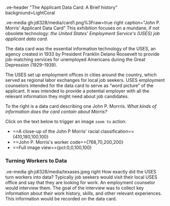 .ve-header "The Applicant Data Card: A Brief history" background=LightCoral


.ve-media gh:jdl328/media/card1.png%3Fraw=true right caption="John P. Morris' Applicant Data Card"
This exhibition focuses on a mundane, if not obsolete technology: *the United States' Employment Service's (USES) job applicant data card.*


The data card was the essential information technology of the USES, an agency  created in 1933 by President Franklin Delano Roosevelt to provide job-matching services for unemployed Americans during the Great Depression (1929–1939).

The USES set up employment offices in cities around the country, which served as regional labor exchanges for local job seekers. USES employment counselors intended for the data card to serve as “word picture” of the applicant. It was intended to provide a potential employer with all the relevant information they might need about job candidates.

To the right is a data card describing one John P. Morrris. *What kinds of information does the card contain about Morris?*

Click on the text below to trigger an image `zoom to` action.
- ==A close-up of the John P Morris' racial classification=={410,180,100,100}
- ==John P. Morris's worker code=={768,70,200,200}
- ==Full image view=={pct:0,0,100,100}



### Turning Workers to Data  

.ve-media gh:jdl328/media/texases.jpeg right
How exactly did the USES turn workers into data? Typically job seekers would visit their local USES office and say that they are looking for work. An employment counselor would interview them. The goal of the interview was to collect key information about their work history, skills, and other relevant experiences. This information would be recorded on the data card.




